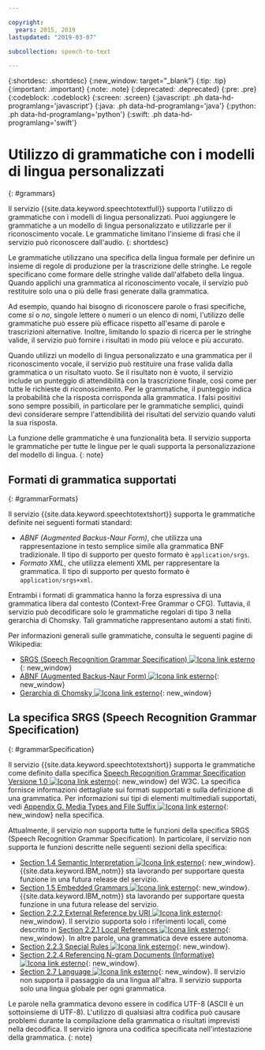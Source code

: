 ```yaml
---

copyright:
  years: 2015, 2019
lastupdated: "2019-03-07"

subcollection: speech-to-text

---
```


{:shortdesc: .shortdesc}
{:new_window: target="_blank"}
{:tip: .tip}
{:important: .important}
{:note: .note}
{:deprecated: .deprecated}
{:pre: .pre}
{:codeblock: .codeblock}
{:screen: .screen}
{:javascript: .ph data-hd-programlang='javascript'}
{:java: .ph data-hd-programlang='java'}
{:python: .ph data-hd-programlang='python'}
{:swift: .ph data-hd-programlang='swift'}

# Utilizzo di grammatiche con i modelli di lingua personalizzati
{: #grammars}

Il servizio {{site.data.keyword.speechtotextfull}} supporta l'utilizzo di grammatiche con i modelli di lingua personalizzati. Puoi aggiungere le grammatiche a un modello di lingua personalizzato e utilizzarle per il riconoscimento vocale. Le grammatiche limitano l'insieme di frasi che il servizio può riconoscere dall'audio.
{: shortdesc}

Le grammatiche utilizzano una specifica della lingua formale per definire un insieme di regole di produzione per la trascrizione delle stringhe. Le regole specificano come formare delle stringhe valide dall'alfabeto della lingua. Quando applichi una grammatica al riconoscimento vocale, il servizio può restituire solo una o più delle frasi generate dalla grammatica.

Ad esempio, quando hai bisogno di riconoscere parole o frasi specifiche, come *sì* o *no*, singole lettere o numeri o un elenco di nomi, l'utilizzo delle grammatiche può essere più efficace rispetto all'esame di parole e trascrizioni alternative. Inoltre, limitando lo spazio di ricerca per le stringhe valide, il servizio può fornire i risultati in modo più veloce e più accurato.

Quando utilizzi un modello di lingua personalizzato e una grammatica per il riconoscimento vocale, il servizio può restituire una frase valida dalla grammatica o un risultato vuoto. Se il risultato non è vuoto, il servizio include un punteggio di attendibilità con la trascrizione finale, così come per tutte le richieste di riconoscimento. Per le grammatiche, il punteggio indica la probabilità che la risposta corrisponda alla grammatica. I falsi positivi sono sempre possibili, in particolare per le grammatiche semplici, quindi devi considerare sempre l'attendibilità dei risultati del servizio quando valuti la sua risposta.

La funzione delle grammatiche è una funzionalità beta. Il servizio supporta le grammatiche per tutte le lingue per le quali supporta la personalizzazione del modello di lingua.
{: note}

## Formati di grammatica supportati
{: #grammarFormats}

Il servizio {{site.data.keyword.speechtotextshort}} supporta le grammatiche definite nei seguenti formati standard:

-   *ABNF (Augmented Backus-Naur Form)*, che utilizza una rappresentazione in testo semplice simile alla grammatica BNF tradizionale. Il tipo di supporto per questo formato è `application/srgs`.
-   *Formato XML*, che utilizza elementi XML per rappresentare la grammatica. Il tipo di supporto per questo formato è `application/srgs+xml`.

Entrambi i formati di grammatica hanno la forza espressiva di una grammatica libera dal contesto (Context-Free Grammar o CFG). Tuttavia, il servizio può decodificare solo le grammatiche regolari di tipo 3 nella gerarchia di Chomsky. Tali grammatiche rappresentano automi a stati finiti.

Per informazioni generali sulle grammatiche, consulta le seguenti pagine di Wikipedia:

-   [SRGS (Speech Recognition Grammar Specification) ![Icona link esterno](../../icons/launch-glyph.svg "Icona link esterno")](https://en.wikipedia.org/wiki/Speech_Recognition_Grammar_Specification){: new_window}
-   [ABNF (Augmented Backus-Naur Form) ![Icona link esterno](../../icons/launch-glyph.svg "Icona link esterno")](https://en.wikipedia.org/wiki/Augmented_Backus%E2%80%93Naur_form){: new_window}
-   [Gerarchia di Chomsky ![Icona link esterno](../../icons/launch-glyph.svg "Icona link esterno")](https://en.wikipedia.org/wiki/Chomsky_hierarchy){: new_window}

## La specifica SRGS (Speech Recognition Grammar Specification)
{: #grammarSpecification}

Il servizio {{site.data.keyword.speechtotextshort}} supporta le grammatiche come definito dalla specifica [Speech Recognition Grammar Specification Versione 1.0 ![Icona link esterno](../../icons/launch-glyph.svg "Icona link esterno")](https://www.w3.org/TR/speech-grammar/){: new_window} del W3C. La specifica fornisce informazioni dettagliate sui formati supportati e sulla definizione di una grammatica. Per informazioni sui tipi di elementi multimediali supportati, vedi [Appendix G. Media Types and File Suffix ![Icona link esterno](../../icons/launch-glyph.svg "Icona link esterno")](https://www.w3.org/TR/speech-grammar/#AppG){: new_window} nella specifica.

Attualmente, il servizio *non* supporta tutte le funzioni della specifica SRGS (Speech Recognition Grammar Specification). In particolare, il servizio non supporta le funzioni descritte nelle seguenti sezioni della specifica:

-   [Section 1.4 Semantic Interpretation ![Icona link esterno](../../icons/launch-glyph.svg "Icona link esterno")](https://www.w3.org/TR/speech-grammar/#S1.4){: new_window}. {{site.data.keyword.IBM_notm}} sta lavorando per supportare questa funzione in una futura release del servizio.
-   [Section 1.5 Embedded Grammars ![Icona link esterno](../../icons/launch-glyph.svg "Icona link esterno")](https://www.w3.org/TR/speech-grammar/#S1.5){: new_window}. {{site.data.keyword.IBM_notm}} sta lavorando per supportare questa funzione in una futura release del servizio.
-   [Section 2.2.2 External Reference by URI ![Icona link esterno](../../icons/launch-glyph.svg "Icona link esterno")](https://www.w3.org/TR/speech-grammar/#S2.2.2){: new_window}. Il servizio supporta solo i riferimenti locali, come descritto in [Section 2.2.1 Local References ![Icona link esterno](../../icons/launch-glyph.svg "Icona link esterno")](https://www.w3.org/TR/speech-grammar/#S2.2.1){: new_window}. In altre parole, una grammatica deve essere autonoma.
-   [Section 2.2.3 Special Rules ![Icona link esterno](../../icons/launch-glyph.svg "Icona link esterno")](https://www.w3.org/TR/speech-grammar/#S2.2.3){: new_window}.
-   [Section 2.2.4 Referencing N-gram Documents (Informative) ![Icona link esterno](../../icons/launch-glyph.svg "Icona link esterno")](https://www.w3.org/TR/speech-grammar/#S2.2.4){: new_window}.
-   [Section 2.7 Language ![Icona link esterno](../../icons/launch-glyph.svg "Icona link esterno")](https://www.w3.org/TR/speech-grammar/#S2.7){: new_window}. Il servizio non supporta il passaggio da una lingua all'altra. Il servizio supporta solo una lingua globale per ogni grammatica.

Le parole nella grammatica devono essere in codifica UTF-8 (ASCII è un sottoinsieme di UTF-8). L'utilizzo di qualsiasi altra codifica può causare problemi durante la compilazione della grammatica o risultati imprevisti nella decodifica. Il servizio ignora una codifica specificata nell'intestazione della grammatica.
{: note}
